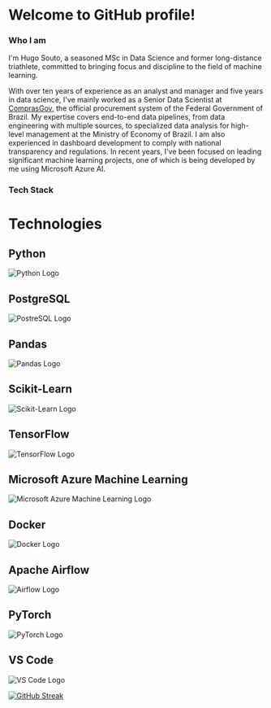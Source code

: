 # Welcome to GitHub profile!

### Who I am

I'm Hugo Souto, a seasoned MSc in Data Science and former long-distance triathlete, committed to bringing focus and discipline to the field of machine learning.

With over ten years of experience as an analyst and manager and five years in data science, I've mainly worked as a Senior Data Scientist at [ComprasGov](www.gov.br/compras), the official procurement system of the Federal Government of Brazil. My expertise covers end-to-end data pipelines, from data engineering with multiple sources, to specialized data analysis for high-level management at the Ministry of Economy of Brazil. I am also experienced in dashboard development to comply with national transparency and regulations. In recent years, I've been focused on leading significant machine learning projects, one of which is being developed by me using Microsoft Azure AI.

### Tech Stack

# Technologies

## Python
![Python Logo](img/python.png)

## PostgreSQL
![PostreSQL Logo](img/postgres.png)

## Pandas
![Pandas Logo](img/pandas.png)

## Scikit-Learn
![Scikit-Learn Logo](img/scikitlearn.png)

## TensorFlow
![TensorFlow Logo](img/tensorflow.png)

## Microsoft Azure Machine Learning
![Microsoft Azure Machine Learning Logo](img/azureml.png)

## Docker
![Docker Logo](img/docker.png)

## Apache Airflow
![Airflow Logo](img/airflow.png)

## PyTorch
![PyTorch Logo](img/pytorch.png)

## VS Code
![VS Code Logo](img/vscode.png)


[![GitHub Streak](https://streak-stats.demolab.com?user=hugosouto&theme=whatsapp-dark&hide_border=true)](https://git.io/streak-stats)
